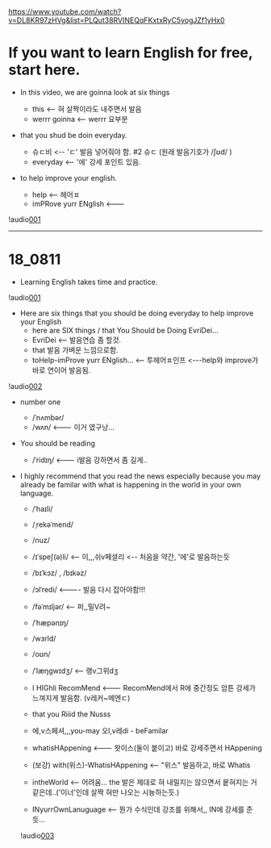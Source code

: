 <https://www.youtube.com/watch?v=DL8KR97zHVg&list=PLQut38RVINEQqFKxtxRyC5yogJZf1yHx0>

# If you want to learn English for free, start here.



* In this video, we are goinna look at six things
  - this <-- 혀 살짝이라도 내주면서 발음
  - werrr goinna  <-- werrr 요부분
   
     
* that you shud be doin everyday.
  - 슈ㄷ비  <-- 'ㄷ' 발음 넣어줘야 함.  #2 슈ㄷ (원래 발음기호가 /ʃʊd/ )
  - everyday  <-- '에' 강세 포인트 있음.
  
* to help improve your english.
  - help <-- 헤어ㅍ
  - imPRove yurr ENglish  <--- 
  
 !audio[001](https://github.com/brianrobo/English/blob/master/18_0716_If_you_want/18_0716_001.m4a)
 
 ------------------------------------------------------------------------------------------------------
 
 # 18_0811
 
 * Learning English takes time and practice.
 
 !audio[001](https://github.com/brianrobo/English/blob/master/18_0716_If_you_want/18_0811_001.m4a)
 
 
 * Here are six things that you should be doing everyday to help improve your English
   - here are SIX things / that You Should be Doing EvriDei...
   - EvriDei  <-- 발음연습 좀 할것.
   - that 발음 가벼운 느낌으로함.
   - toHelp-imProve yurr ENglish...    <-- 투헤어ㅍ인프   <---help와 improve가 바로 연이어 발음됨.
   
 !audio[002](https://github.com/brianrobo/English/blob/master/18_0716_If_you_want/18_0811_002.m4a)
 
 
 * number one
   - /ˈnʌmbər/
   - /wʌn/           <--- 이거 였구낭...
 
 * You should be reading
   - /ˈridɪŋ/   <--- i발음 강하면서 좀 길게..

* I highly recommend that you read the news especially because you may already be familar with what is happening in the world in your own language.
  - /ˈhaɪli/
  - /ˌrekəˈmend/
  - /nuz/
  - /ɪˈspeʃ(ə)li/    <-- 이,,,쉬v페셜리  <-- 처음을 약간, '에'로 발음하는듯
  - /bɪˈkɔz/ ,  /bɪkəz/
  - /ɔlˈredi/        <---- 발음 다시 잡아야함!!!
  - /fəˈmɪljər/      <-- 퍼,,밀V려~
  - /ˈhæpənɪŋ/
  - /wɜrld/
  - /oʊn/
  - /ˈlæŋɡwɪdʒ/    <-- 랭v그위dʒ
  
  - I HIGhli RecomMend         <--- RecomMend에서 R에 중간정도 암튼 강세가 느껴지게 발음함. (v레커~메엔ㄷ)
  - that you Riiid the Nusss
  - 에,v스페셔,,,you-may 오l,v레di - beFamilar
  
  - whatisHAppening  <--- 왓이스(둘이 붙이고) 바로 강세주면서 HAppening
  - (보강) with(위스)-WhatisHAppening  <-- "위스" 발음하고, 바로 Whatis
  - intheWorld  <-- 어려움... the 발은 제대로 혀 내밀지는 않으면서 뭍혀지는  거 같은데..('이너'인데 살짝 혀만 나오는 시늉하는듯.)
  - INyurrOwnLanuguage  <-- 뭔가 수식인데 강조를 위해서,, IN에 강세를 준듯...
  
  !audio[003](https://github.com/brianrobo/English/blob/master/18_0716_If_you_want/18_0811_003.m4a)
  
